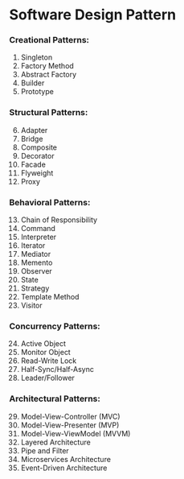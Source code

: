 # Software Design Pattern

### Creational Patterns:

1. Singleton
2. Factory Method
3. Abstract Factory
4. Builder
5. Prototype

### Structural Patterns:

6. Adapter
7. Bridge
8. Composite
9. Decorator
10. Facade
11. Flyweight
12. Proxy

### Behavioral Patterns:

13. Chain of Responsibility
14. Command
15. Interpreter
16. Iterator
17. Mediator
18. Memento
19. Observer
20. State
21. Strategy
22. Template Method
23. Visitor

### Concurrency Patterns:
24. Active Object
25. Monitor Object
26. Read-Write Lock
27. Half-Sync/Half-Async
28. Leader/Follower

### Architectural Patterns:

29. Model-View-Controller (MVC)
30. Model-View-Presenter (MVP)
31. Model-View-ViewModel (MVVM)
32. Layered Architecture
33. Pipe and Filter
34. Microservices Architecture
35. Event-Driven Architecture
